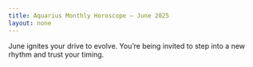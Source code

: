 ```yaml
---
title: Aquarius Monthly Horoscope – June 2025
layout: none
---
```


June ignites your drive to evolve. You’re being invited to step into a new rhythm and trust your timing.
